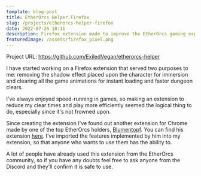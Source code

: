 ```yaml
---
template: blog-post
title: EtherOrcs Helper Firefox
slug: /projects/etherorcs-helper-firefox
date: 2022-07-26 10:11
description: Firefox extension made to improve the EtherOrcs gaming experience.
featuredImage: /assets/firefox_pixel.png
---
```

Project URL: <https://github.com/ExiledVegan/etherorcs-helper>

I have started working on a Firefox extension that served two purposes to me: removing the shadow effect placed upon the character for immersion and clearing all the game animations for instant loading and faster dungeon clears.

I've always enjoyed speed-running in games, so making an extension to reduce my clear times and play more efficiently seemed the logical thing to do, especially since it's not frowned upon.

Since creating the extension I've found out another extension for Chrome made by one of the top EtherOrcs holders, [Blumentopf](https://github.com/blumentopf-eth). You can find his extension [here](https://github.com/blumentopf-eth/etherorcs-helper). I've imported the features implemented by him into my extension, so that anyone who wants to use them has the ability to.

A﻿ lot of people have already used this extension from the EtherOrcs community, so if you have any doubts feel free to ask anyone from the Discord and they'll confirm it is safe to use.